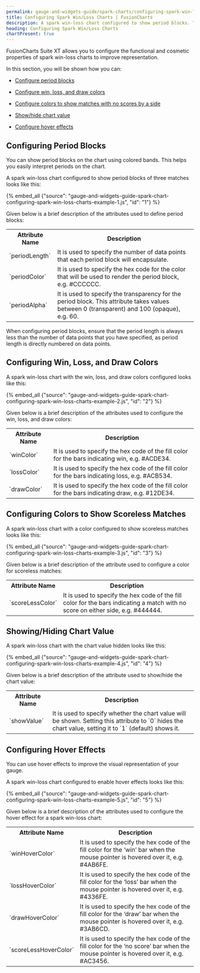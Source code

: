 ```yaml
---
permalink: gauge-and-widgets-guide/spark-charts/configuring-spark-win-loss-charts.html
title: Configuring Spark Win/Loss Charts | FusionCharts
description: A spark win-loss chart configured to show period blocks. The functional and cosmetic properties can be configured for spark win/loss chart.
heading: Configuring Spark Win/Loss Charts
chartPresent: true
---
```


FusionCharts Suite XT allows you to configure the functional and cosmetic properties of spark win-loss charts to improve representation.

In this section, you will be shown how you can:

* <a href="{{ site.baseurl }}gauge-and-widgets-guide/spark-charts/configuring-spark-win-loss-charts.html#configuring-period-blocks">Configure period blocks</a>

* <a href="{{ site.baseurl }}gauge-and-widgets-guide/spark-charts/configuring-spark-win-loss-charts.html#configuring-win-loss-and-draw-colors">Configure win, loss, and draw colors</a>

* <a href="{{ site.baseurl }}gauge-and-widgets-guide/spark-charts/configuring-spark-win-loss-charts.html#configuring-colors-to-show-scoreless-matches">Configure colors to show matches with no scores by a side</a>

* <a href="{{ site.baseurl }}gauge-and-widgets-guide/spark-charts/configuring-spark-win-loss-charts.html#showinghiding-chart-value">Show/hide chart value</a>

* <a href="{{ site.baseurl }}gauge-and-widgets-guide/spark-charts/configuring-spark-win-loss-charts.html#configuring-hover-effects">Configure hover effects</a>

## Configuring Period Blocks

You can show period blocks on the chart using colored bands. This helps you easily interpret periods on the chart.

A spark win-loss chart configured to show period blocks of three matches looks like this:

{% embed_all {"source": "gauge-and-widgets-guide-spark-chart-configuring-spark-win-loss-charts-example-1.js", "id": "1"} %}

Given below is a brief description of the attributes used to define period blocks:

<table>
  <tr>
    <th>Attribute Name</th>
    <th>Description</th>
  </tr>
  <tr>
    <td>`periodLength`</td>
    <td>It is used to specify the number of data points that each period block will encapsulate.</td>
  </tr>
  <tr>
    <td>`periodColor`</td>
    <td>It is used to specify the hex code for the color that will be used to render the period block, e.g. #CCCCCC.</td>
  </tr>
  <tr>
    <td>`periodAlpha`</td>
    <td>It is used to specify the transparency for the period block. This attribute takes values between 0 (transparent) and 100 (opaque), e.g. 60.</td>
  </tr>
</table>


<p class="text-info"> When configuring period blocks, ensure that the period length is always less than the number of data points that you have specified, as period length is directly numbered on data points.</p>

## Configuring Win, Loss, and Draw Colors

A spark win-loss chart with the win, loss, and draw colors configured looks like this:

{% embed_all {"source": "gauge-and-widgets-guide-spark-chart-configuring-spark-win-loss-charts-example-2.js", "id": "2"} %}

Given below is a brief description of the attributes used to configure the win, loss, and draw colors:

<table>
  <tr>
    <th>Attribute Name</th>
    <th>Description</th>
  </tr>
  <tr>
    <td>`winColor`</td>
    <td>It is used to specify the hex code of the fill color for the bars indicating win, e.g. #ACDE34.</td>
  </tr>
  <tr>
    <td>`lossColor`</td>
    <td>It is used to specify the hex code of the fill color for the bars indicating loss, e.g. #ACB534.</td>
  </tr>
  <tr>
    <td>`drawColor`</td>
    <td>It is used to specify the hex code of the fill color for the bars indicating draw, e.g. #12DE34.</td>
  </tr>
</table>


## Configuring Colors to Show Scoreless Matches

A spark win-loss chart with a color configured to show scoreless matches looks like this:

{% embed_all {"source": "gauge-and-widgets-guide-spark-chart-configuring-spark-win-loss-charts-example-3.js", "id": "3"} %}

Given below is a brief description of the attribute used to configure a color for scoreless matches:

<table>
  <tr>
    <th>Attribute Name</th>
    <th>Description</th>
  </tr>
  <tr>
    <td>`scoreLessColor`</td>
    <td>It is used to specify the hex code of the fill color for the bars indicating a match with no score on either side, e.g. #444444.</td>
  </tr>
</table>


## Showing/Hiding Chart Value

A spark win-loss chart with the chart value hidden looks like this:

{% embed_all {"source": "gauge-and-widgets-guide-spark-chart-configuring-spark-win-loss-charts-example-4.js", "id": "4"} %}

Given below is a brief description of the attribute used to show/hide the chart value:

<table>
  <tr>
    <th>Attribute Name</th>
    <th>Description</th>
  </tr>
  <tr>
    <td>`showValue`</td>
    <td>It is used to specify whether the chart value will be shown. Setting this attribute to `0` hides the chart value, setting it to `1` (default) shows it. </td>
  </tr>
</table>


## Configuring Hover Effects

You can use hover effects to improve the visual representation of your gauge.

A spark win-loss chart configured to enable hover effects looks like this:

{% embed_all {"source": "gauge-and-widgets-guide-spark-chart-configuring-spark-win-loss-charts-example-5.js", "id": "5"} %}

Given below is a brief description of the attributes used to configure the hover effect for a spark win-loss chart:

<table>
  <tr>
    <th>Attribute Name</th>
    <th>Description</th>
  </tr>
  <tr>
    <td>`winHoverColor`</td>
    <td>It is used to specify the hex code of the fill color for the ‘win’ bar when the mouse pointer is hovered over it, e.g. #4AB6FE.</td>
  </tr>
  <tr>
    <td>`lossHoverColor`</td>
    <td>It is used to specify the hex code of the fill color for the ‘loss’ bar when the mouse pointer is hovered over it, e.g. #4336FE.</td>
  </tr>
  <tr>
    <td>`drawHoverColor`</td>
    <td>It is used to specify the hex code of the fill color for the ‘draw’ bar when the mouse pointer is hovered over it, e.g. #3AB6CD.</td>
  </tr>
  <tr>
    <td>`scoreLessHoverColor`</td>
    <td>It is used to specify the hex code of the fill color for the ‘no score’ bar when the mouse pointer is hovered over it, e.g. #AC3456.</td>
  </tr>
</table>
